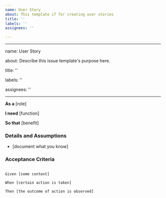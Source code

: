 ```yaml
---
name: User Story
about: This template if for creating user stories
title: ''
labels: ''
assignees: ''

---
```


---

name: User Story

about: Describe this issue template's purpose here.

title: ''

labels: ''

assignees: ''



---



**As a** [role]  

 **I need** [function]  

 **So that** [benefit]  

   

 ### Details and Assumptions

 * [document what you know]

   

 ### Acceptance Criteria  

   

 ```gherkin

 Given [some context]

 When [certain action is taken]

 Then [the outcome of action is observed]

 ```
